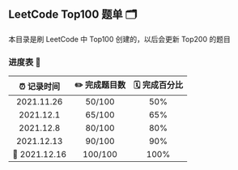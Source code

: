 ## LeetCode Top100 题单 🗂

本目录是刷 LeetCode 中 Top100 创建的，以后会更新 Top200 的题目

### 进度表 📅

|  ⏰ 记录时间   |  ✏️ 完成题目数  | 🗓 完成百分比 |
|  :----:  | :----:  | :----: |
| 2021.11.26  | 50/100 | 50% |
| 2021.12.1   | 65/100 | 65% |
| 2021.12.8   | 80/100 | 80% |
| 2021.12.13  | 90/100 | 90% |
| 🎉 2021.12.16  | 100/100 | 100%  |
